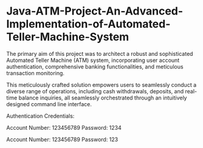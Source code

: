 # Java-ATM-Project-An-Advanced-Implementation-of-Automated-Teller-Machine-System

The primary aim of this project was to architect a robust and sophisticated Automated Teller Machine (ATM) system, incorporating user account authentication, comprehensive banking functionalities, and meticulous transaction monitoring. 

This meticulously crafted solution empowers users to seamlessly conduct a diverse range of operations, including cash withdrawals, deposits, and real-time balance inquiries, all seamlessly orchestrated through an intuitively designed command line interface.

Authentication Credentials:

Account Number: 123456789
Password: 1234

Account Number: 123456789
Password: 123

